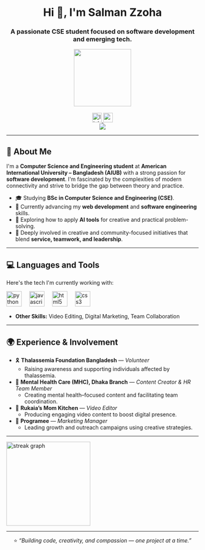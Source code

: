 <h1 align="center">Hi 👋, I'm Salman Zzoha</h1>
<h3 align="center">A passionate CSE student focused on software development and emerging tech.</h3>

<div align="center">
  <img height="150" src="https://media.giphy.com/media/M9gbBd9nbDrOTu1Mqx/giphy.gif" />
</div>

<br>

<div align="center">
  <a href="https://www.linkedin.com/in/salmanzzoha" target="_blank">
    <img src="https://img.shields.io/static/v1?message=LinkedIn&logo=linkedin&label=&color=0077B5&logoColor=white&labelColor=&style=for-the-badge" height="25" alt="linkedin logo" />
  </a>
  <a href="mailto:salmanzoha962@gmail.com" target="_blank">
    <img src="https://img.shields.io/static/v1?message=Email&logo=gmail&label=&color=D14836&logoColor=white&labelColor=&style=for-the-badge" height="25" alt="gmail logo" />
  </a>
</div>

<div align="center">
  <img src="https://visitor-badge.laobi.icu/badge?page_id=salmanzzoha.salmanzzoha&" />
</div>

---

## 🧠 About Me

I'm a **Computer Science and Engineering student** at **American International University – Bangladesh (AIUB)** with a strong passion for **software development**. I'm fascinated by the complexities of modern connectivity and strive to bridge the gap between theory and practice.

* 🎓 Studying **BSc in Computer Science and Engineering (CSE)**.
* 🌱 Currently advancing my **web development** and **software engineering** skills.
* 🚀 Exploring how to apply **AI tools** for creative and practical problem-solving.
* 🤝 Deeply involved in creative and community-focused initiatives that blend **service, teamwork, and leadership**.

---

## 💻 Languages and Tools

Here's the tech I'm currently working with:

<div align="left">
  <img src="https://cdn.jsdelivr.net/gh/devicons/devicon/icons/python/python-original-wordmark.svg" height="40" alt="python logo" />
  <img width="12" />
  <img src="https://cdn.jsdelivr.net/gh/devicons/devicon/icons/javascript/javascript-original.svg" height="40" alt="javascript logo" />
  <img width="12" />
  <img src="https://cdn.jsdelivr.net/gh/devicons/devicon/icons/html5/html5-original-wordmark.svg" height="40" alt="html5 logo" />
  <img width="12" />
  <img src="https://cdn.jsdelivr.net/gh/devicons/devicon/icons/css3/css3-original-wordmark.svg" height="40" alt="css3 logo" />
</div>

* **Other Skills:** Video Editing, Digital Marketing, Team Collaboration

---

## 🌍 Experience & Involvement

* 🎗 **Thalassemia Foundation Bangladesh** — *Volunteer*
    * Raising awareness and supporting individuals affected by thalassemia.
* 🧠 **Mental Health Care (MHC), Dhaka Branch** — *Content Creator & HR Team Member*
    * Creating mental health–focused content and facilitating team coordination.
* 🍳 **Rukaia’s Mom Kitchen** — *Video Editor*
    * Producing engaging video content to boost digital presence.
* 💼 **Programee** — *Marketing Manager*
    * Leading growth and outreach campaigns using creative strategies.

---
  <img src="https://streak-stats.demolab.com?user=salmanzzoha&locale=en&theme=tokyonight&hide_border=true&border_radius=5" height="220" alt="streak graph" />
</div>

---

<div align="center">
  ⭐ <i>“Building code, creativity, and compassion — one project at a time.”</i>
</div>
